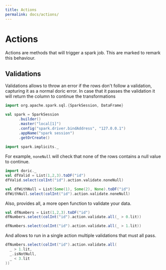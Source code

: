 ```yaml
---
title: Actions
permalink: docs/actions/
---
```

# Actions
Actions are methods that will trigger a spark job.
This are marked to remark this behaviour.
## Validations
Validations allows to throw an error if the rows don't follow a validation,
capturing it as a normal doric error. In case that it passes the validation
it will return the column to continue the transformations
```scala mdoc:invisible
import org.apache.spark.sql.{SparkSession, DataFrame}

val spark = SparkSession
      .builder()
      .master("local[1]")
      .config("spark.driver.bindAddress", "127.0.0.1")
      .appName("spark session")
      .getOrCreate()
      
import spark.implicits._
```
For example, `noneNull` will check that none of the rows contains a null value to continue.
```scala mdoc
import doric._
val dfValid = List(1,2,3).toDF("id")
dfValid.select(colInt("id").action.validate.noneNull)
```
```scala mdoc:crash
val dfWithNull = List(Some(1), Some(2), None).toDF("id")
dfWithNull.select(colInt("id").action.validate.noneNull)
```
Also, provides all, a more open function to validate your data.
```scala mdoc
val dfNumbers = List(1,2,3).toDF("id")
dfNumbers.select(colInt("id").action.validate.all(_ > 0.lit))
```
```scala mdoc:crash
dfNumbers.select(colInt("id").action.validate.all(_ > 1.lit))
```
And allows to run in a single action multiple validations that must all pass.

```scala mdoc:crash
dfNumbers.select(colInt("id").action.validate.all(
  _ > 1.lit,
  _.isNotNull,
  _ < 3.lit
))
```
